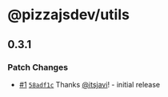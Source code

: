 # @pizzajsdev/utils

## 0.3.1

### Patch Changes

- [#1](https://github.com/pizzajsdev/pizzajs/pull/1)
  [`58adf1c`](https://github.com/pizzajsdev/pizzajs/commit/58adf1cb8ab436d035c420f808648e10127a7568) Thanks
  [@itsjavi](https://github.com/itsjavi)! - initial release

